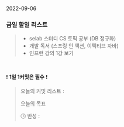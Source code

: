 2022-09-06
### 금일 할일 리스트


> - selab 스터디 CS 토픽 공부 (DB 정규화)
> - 개발 독서 (스프링 인 액션, 이펙티브 자바)
> - 인프런 강의 1강 보기
>

<br/>

❗ **1일 1커밋은 필수** ❗
> 오늘의 커밋 리스트 :
>
> 오늘의 목표
>
> 🕒 반성 :
>
>
>

<br/>